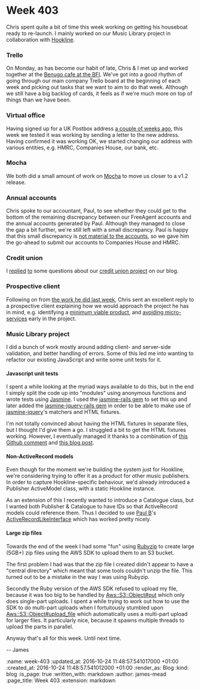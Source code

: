 Week 403
========

Chris spent quite a bit of time this week working on getting his houseboat ready to re-launch. I mainly worked on our Music Library project in collaboration with [Hookline][].

### Trello

On Monday, as has become our habit of late, Chris & I met up and worked together at the [Benugo cafe at the BFI][bfi-benugo]. We've got into a good rhythm of going through our main company Trello board at the beginning of each week and picking out tasks that we want to aim to do that week. Although we still have a big backlog of cards, it feels as if we're much more on top of things than we have been.

### Virtual office

Having signed up for a UK Postbox address [a couple of weeks ago][virtual-office], this week we tested it was working by sending a letter to the new address. Having confirmed it was working OK, we started changing our address with various entities, e.g. HMRC, Companies House, our bank, etc.

### Mocha

We both did a small amount of work on [Mocha][] to move us closer to a v1.2 release.

### Annual accounts

Chris spoke to our accountant, Paul, to see whether they could get to the bottom of the remaining discrepancy between our FreeAgent accounts and the annual accounts generated by Paul. Although they managed to close the gap a bit further, we're still left with a small discrepancy. Paul is happy that this small discrepancy is [not material to the accounts][materiality], so we gave him the go-ahead to submit our accounts to Companies House and HMRC.

### Credit union

I [replied][comment-2930917130] [to][comment-2930903634] some questions about our [credit union project][] on our blog.

### Prospective client

Following on from [the work he did last week][prospective-client-faqs], Chris sent an excellent reply to a prospective client explaining how we would approach the project he has in mind, e.g. identifying a [minimum viable product][MVP], and [avoiding micro-services][monolith-first] early in the project.

### Music Library project

I did a bunch of work mostly around adding client- and server-side validation, and better handling of errors. Some of this led me into wanting to refactor our existing JavaScript and write some unit tests for it.

#### Javascript unit tests

I spent a while looking at the myriad ways available to do this, but in the end I simply split the code up into "modules" using anonymous functions and wrote tests using [Jasmine][]. I used the [jasmine-rails gem][] to set this up and later added the [jasmine-jquery-rails gem][] in order to be able to make use of [jasmine-jquery][]'s matchers and HTML fixtures.

I'm not totally convinced about having the HTML fixtures in separate files, but I thought I'd give them a go. I struggled a bit to get the HTML fixtures working. However, I eventually managed it thanks to a combination of [this Github comment][comment-48640368] and [this blog post][using-jasmine-with-rails-4.1].

#### Non-ActiveRecord models

Even though for the moment we're building the system just for Hookline, we're considering trying to offer it as a product for other music publishers. In order to capture Hookline-specific behaviour, we'd already introduced a Publisher ActiveModel class, with a static Hookline instance.

As an extension of this I recently wanted to introduce a Catalogue class, but I wanted both Publisher & Catalogue to have IDs so that ActiveRecord models could reference them. Thus I decided to use [Paul B][]'s [ActiveRecordLikeInterface][] which has worked pretty nicely.

#### Large zip files

Towards the end of the week I had some "fun" using [Rubyzip][] to create large (5GB+) zip files using the AWS SDK to upload them to an S3 bucket.

The first problem I had was that the zip file I created didn't appear to have a "central directory" which meant that some tools couldn't unzip the file. This turned out to be a mistake in the way I was using Rubyzip.

Secondly the Ruby version of the AWS SDK refused to upload my file, because it was too big to be handled by [Aws::S3::Object#put][] which only does single-part uploads. I spent a while trying to work out how to use the SDK to do multi-part uploads when I fortuitously stumbled upon [Aws::S3::Object#upload_file][] which automatically uses a multi-part upload for larger files. It particularly nice, because it spawns multiple threads to upload the parts in parallel.

Anyway that's all for this week. Until next time.

-- James

[Hookline]: http://hookline.tv/
[bfi-benugo]: http://www.benugo.com/restaurants/bfi-bar-kitchen
[virtual-office]: /week-401#virtual-office
[Mocha]: https://mocha.jamesmead.org
[materiality]: https://en.wikipedia.org/wiki/Materiality_(auditing)
[credit union project]: /credit-union
[comment-2930917130]: /project-credit-union-day-1#comment-2930917130
[comment-2930903634]: /project-credit-union-day-1#comment-2930903634
[prospective-client-faqs]: /week-402#potential-client-faqs
[MVP]: https://en.wikipedia.org/wiki/Minimum_viable_product
[monolith-first]: http://martinfowler.com/bliki/MonolithFirst.html
[Jasmine]: http://jasmine.github.io/
[jasmine-rails gem]: https://github.com/searls/jasmine-rails
[jasmine-jquery-rails gem]: https://github.com/travisjeffery/jasmine-jquery-rails
[jasmine-jquery]: https://github.com/velesin/jasmine-jquery
[using-jasmine-with-rails-4.1]: http://nicholshayes.co.uk/blog/?p=507
[comment-48640368]: https://github.com/searls/jasmine-rails/issues/123#issuecomment-48640368
[Paul B]: http://po-ru.com/
[ActiveRecordLikeInterface]: https://github.com/alphagov/whitehall/blob/84cb4717e2c1d710e71972e02a3afec957bce8f5/lib/active_record_like_interface.rb
[Rubyzip]: https://github.com/rubyzip/rubyzip
[Aws::S3::Object#put]: http://docs.aws.amazon.com/sdkforruby/api/Aws/S3/Object.html#put-instance_method
[Aws::S3::Object#upload_file]: http://docs.aws.amazon.com/sdkforruby/api/Aws/S3/Object.html#upload_file-instance_method

:name: week-403
:updated_at: 2016-10-24 11:48:57.541017000 +01:00
:created_at: 2016-10-24 11:48:57.541012000 +01:00
:render_as: Blog
:kind: blog
:is_page: true
:written_with: markdown
:author: james-mead
:page_title: Week 403
:extension: markdown

